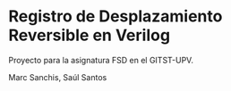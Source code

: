 # Registro de Desplazamiento Reversible en Verilog

Proyecto para la asignatura FSD en el GITST-UPV.

Marc Sanchis, Saúl Santos
